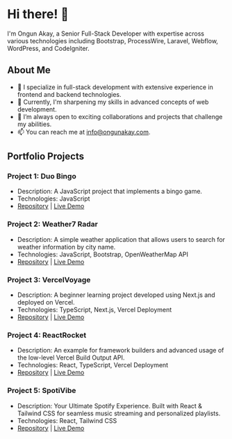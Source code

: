 # Hi there! 👋

I'm Ongun Akay, a Senior Full-Stack Developer with expertise across various technologies including Bootstrap, ProcessWire, Laravel, Webflow, WordPress, and CodeIgniter.

## About Me

- 👀 I specialize in full-stack development with extensive experience in frontend and backend technologies.
- 🌱 Currently, I'm sharpening my skills in advanced concepts of web development.
- 💞️ I’m always open to exciting collaborations and projects that challenge my abilities.
- 📫 You can reach me at [info@ongunakay.com](mailto:info@ongunakay.com).

## Portfolio Projects

### Project 1: Duo Bingo
- Description: A JavaScript project that implements a bingo game.
- Technologies: JavaScript
- [Repository](https://github.com/ongunakaycom/duo-bingo) | [Live Demo](https://duo-bingo.vercel.app)

### Project 2: Weather7 Radar
- Description: A simple weather application that allows users to search for weather information by city name.
- Technologies: JavaScript, Bootstrap, OpenWeatherMap API
- [Repository](https://github.com/ongunakaycom/Weather7-Radar) | [Live Demo](https://ongunakaycom.github.io/Weather7-Radar/)

### Project 3: VercelVoyage
- Description: A beginner learning project developed using Next.js and deployed on Vercel.
- Technologies: TypeScript, Next.js, Vercel Deployment
- [Repository](https://github.com/ongunakaycom/VercelVoyage) | [Live Demo](https://next-js-gules-phi.vercel.app/)

### Project 4: ReactRocket
- Description: An example for framework builders and advanced usage of the low-level Vercel Build Output API.
- Technologies: React, TypeScript, Vercel Deployment
- [Repository](link) | [Live Demo](link)

### Project 5: SpotiVibe
- Description: Your Ultimate Spotify Experience. Built with React & Tailwind CSS for seamless music streaming and personalized playlists.
- Technologies: React, Tailwind CSS
- [Repository](link) | [Live Demo](link)
